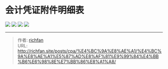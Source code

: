 # 会计凭证附件明细表


![](https://mmbiz.qpic.cn/sz_mmbiz_jpg/iaOa0bssKstTWkjFVOVLTBNVMHUMPmPKfHIYAUialjZicHRcheRV8NQwSpEtic7WqEg0a1RheYv1Swp3SyjlTXbHyg/640?wx_fmt=jpeg&wxfrom=5&wx_lazy=1&wx_co=1)
![](https://mmbiz.qpic.cn/sz_mmbiz_jpg/iaOa0bssKstTWkjFVOVLTBNVMHUMPmPKftotHu0M9U47jwPQkX56OLJcS6QRdGhGCmqbyBWxRECwia31a495NWMg/640?wx_fmt=jpeg&wxfrom=5&wx_lazy=1&wx_co=1)
![](https://mmbiz.qpic.cn/sz_mmbiz_jpg/iaOa0bssKstTWkjFVOVLTBNVMHUMPmPKfhc3ia4z7wFrJbKa1ibLiaKnULhNj25KBjD9iccibDb0QVgoZOTbv4b12aEg/640?wx_fmt=jpeg&wxfrom=5&wx_lazy=1&wx_co=1)
![](https://mmbiz.qpic.cn/sz_mmbiz_jpg/iaOa0bssKstTWkjFVOVLTBNVMHUMPmPKfyiaBAg4bvVzVMmlDgcnl9mcWF0CRT1ic2Ufy0Pz0Bsox7MmqWU5ibMiaaw/640?wx_fmt=jpeg&wxfrom=5&wx_lazy=1&wx_co=1)


---

> 作者: [richfan](https://richfan.site/)  
> URL: http://richfan.site/posts/cpa/%E4%BC%9A%E8%AE%A1/%E4%BC%9A%E8%AE%A1%E5%87%AD%E8%AF%81%E9%99%84%E4%BB%B6%E6%98%8E%E7%BB%86%E8%A1%A8/  

